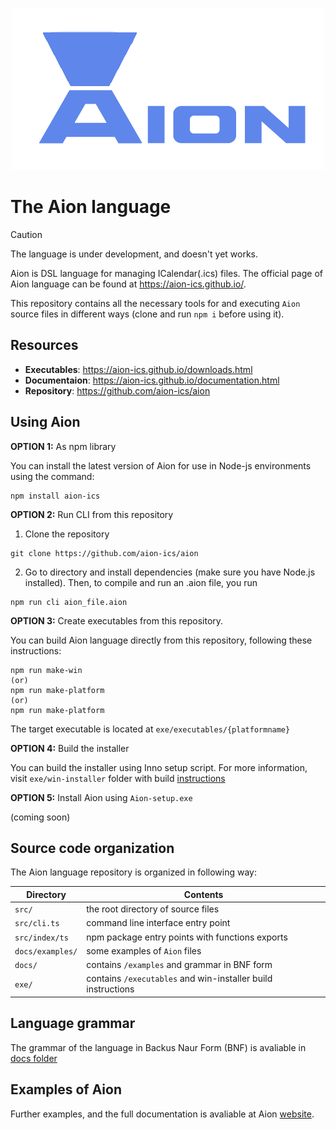 <p align="center">
  <img src="docs/img/huge_logo.png" alt="Logo">
</p>

# The Aion language

> [!CAUTION]
> The language is under development, and doesn't yet works.


Aion is DSL language for managing ICalendar(.ics) files. The official page of Aion language can be found at https://aion-ics.github.io/. 

This repository contains all the necessary tools for and executing `Aion` source files in different ways (clone and run `npm i` before using it).


## Resources

- **Executables**: https://aion-ics.github.io/downloads.html
- **Documentaion**: https://aion-ics.github.io/documentation.html 
- **Repository**: https://github.com/aion-ics/aion
## Using Aion

**OPTION 1:** As npm library

You can install the latest version of Aion for use in Node-js environments using the command:

```
npm install aion-ics
```
**OPTION 2:** Run CLI from this repository

1) Clone the repository

```
git clone https://github.com/aion-ics/aion
```

2) Go to directory and install dependencies (make sure you have Node.js installed). Then, to compile and run an .aion file, you run

```
npm run cli aion_file.aion
```

**OPTION 3:** Create executables from this repository. 

You can build Aion language directly from this repository, following these instructions:

```
npm run make-win
(or)
npm run make-platform
(or)
npm run make-platform
```

The target executable is located at `exe/executables/{platformname}`

**OPTION 4:** Build the installer

You can build the installer using Inno setup script. For more information, visit `exe/win-installer` folder with build [instructions](exe\win-installer\README.md)


**OPTION 5:** Install Aion using `Aion-setup.exe`

(coming soon) 

## Source code organization

The Aion language repository is organized in following way:


| Directory         | Contents                                                           |
| -                 | -                                                                  |
| `src/`           | the root directory of source files |
| `src/cli.ts`            | command line interface entry point                         |
| `src/index/ts`        | npm package entry points with functions exports                                           |
| `docs/examples/`        | some examples of `Aion` files                                      |
| `docs/`            | contains `/examples` and grammar in BNF form                                             |
| `exe/`            | contains `/executables` and win-installer build instructions                                            |


## Language grammar

The grammar of the language in Backus Naur Form (BNF) is avaliable in [docs folder](docs\grammar_BNF.md)

## Examples of Aion 

Further examples, and the full documentation is avaliable at Aion [website](https://aion-ics.github.io/). 